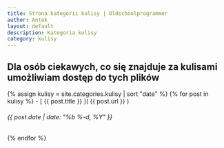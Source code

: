 ```yaml
---
title: Strona kategorii kulisy | Oldschoolprogrammer
author: Antek
layout: default
description: Kategoria kulisy
category: kulisy
---
```

Dla osób ciekawych, co się znajduje za kulisami umożliwiam dostęp do tych plików
-----
{% assign kulisy = site.categories.kulisy | sort "date" %}
{% for post in kulisy %}
    - [ {{ post.title }} ]( {{ post.url }} )
###### {{ post.date | date: "%b %-d, %Y" }}
{% endfor %}